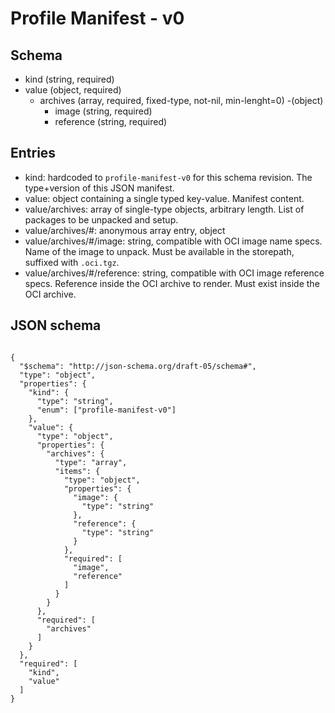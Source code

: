 # Profile Manifest - v0

## Schema

- kind (string, required)
- value (object, required)
  - archives (array, required, fixed-type, not-nil, min-lenght=0)
    -(object)
      - image (string, required)
      - reference (string, required)

## Entries

- kind: hardcoded to `profile-manifest-v0` for this schema revision.
  The type+version of this JSON manifest.
- value: object containing a single typed key-value.
  Manifest content.
- value/archives: array of single-type objects, arbitrary length.
  List of packages to be unpacked and setup.
- value/archives/#: anonymous array entry, object
- value/archives/#/image: string, compatible with OCI image name specs.
  Name of the image to unpack. Must be available in the storepath, suffixed with `.oci.tgz`.
- value/archives/#/reference: string, compatible with OCI image reference specs.
  Reference inside the OCI archive to render. Must exist inside the OCI archive.

## JSON schema

```

{
  "$schema": "http://json-schema.org/draft-05/schema#",
  "type": "object",
  "properties": {
    "kind": {
      "type": "string",
      "enum": ["profile-manifest-v0"]
    },
    "value": {
      "type": "object",
      "properties": {
        "archives": {
          "type": "array",
          "items": {
            "type": "object",
            "properties": {
              "image": {
                "type": "string"
              },
              "reference": {
                "type": "string"
              }
            },
            "required": [
              "image",
              "reference"
            ]
          }
        }
      },
      "required": [
        "archives"
      ]
    }
  },
  "required": [
    "kind",
    "value"
  ]
}

```
